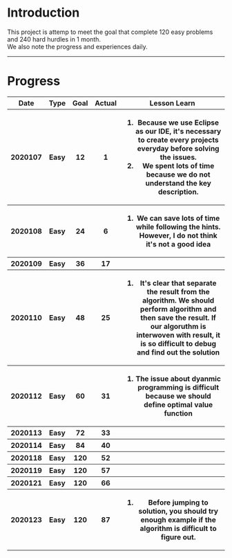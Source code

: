 <H1>Introduction</H1>
<p>
This project is attemp to meet the goal that complete 120 easy problems and 240 hard hurdles in 1 month.</br>
We also note the progress and experiences daily.
</p>
<hr>

<H1>Progress</H1>
<table style="width:100%">
  <tr>
    <th>Date</th>
    <th>Type</th>
    <th>Goal</th>
    <th>Actual</th>
    <th>Lesson Learn</th>
  </tr>
  <tr>
    <th>2020107</th>
    <th>Easy</th>
    <th>12</th>
    <th>1</th>
    <th>
        <p>
          <ol>
             <li>Because we use Eclipse as our IDE, it's necessary to create every projects everyday before solving the issues.</li>
             <li>We spent lots of time because we do not understand the key description.</li>
          </ol>
        </p>
    </th>
  </tr>
  <tr>
    <th>2020108</th>
    <th>Easy</th>
    <th>24</th>
    <th>6</th>
    <th>
        <p>
          <ol>
             <li>We can save lots of time while following the hints. However, I do not think it's not a good idea</li>
          </ol>
        </p>
    </th>
  </tr>
  <tr>
    <th>2020109</th>
    <th>Easy</th>
    <th>36</th>
    <th>17</th>
    <th></th>
  </tr>
  <tr>
    <th>2020110</th>
    <th>Easy</th>
    <th>48</th>
    <th>25</th>
    <th>
		<p>
          <ol>
             <li>It's clear that separate the result from the algorithm. We should perform algorithm and then save the result.
			     If our algoruthm is interwoven with result, it is so difficult to debug and find out the solution
			 </li>	 
          </ol>
        </p>
    </th>
  </tr>
  <tr>
    <th>2020112</th>
    <th>Easy</th>
    <th>60</th>
    <th>31</th>
    <th>
		<p>
          <ol>
             <li>The issue about dyanmic programming is difficult because we should define optimal value function
			 </li>	 
          </ol>
        </p>
    </th>
  </tr>
  <tr>
    <th>2020113</th>
    <th>Easy</th>
    <th>72</th>
    <th>33</th>
    <th></th>
  </tr>
  <tr>
    <th>2020114</th>
    <th>Easy</th>
    <th>84</th>
    <th>40</th>
    <th></th>
  </tr>
   <tr>
    <th>2020118</th>
    <th>Easy</th>
    <th>120</th>
    <th>52</th>
    <th></th>
  </tr>
   <tr>
    <th>2020119</th>
    <th>Easy</th>
    <th>120</th>
    <th>57</th>
    <th></th>
  </tr>
   <tr>
    <th>2020121</th>
    <th>Easy</th>
    <th>120</th>
    <th>66</th>
    <th></th>
  </tr>
  <tr>
    <th>2020123</th>
    <th>Easy</th>
    <th>120</th>
    <th>87</th>
    <th>
		<p>
          <ol>
             <li>Before jumping to solution, you should try enough example if the algorithm is difficult to figure out.
			 </li>	 
          </ol>
        </p>
    </th>
  </tr>
  
  
</table>


